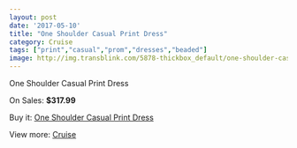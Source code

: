 ```yaml
---
layout: post
date: '2017-05-10'
title: "One Shoulder Casual Print Dress"
category: Cruise
tags: ["print","casual","prom","dresses","beaded"]
image: http://img.transblink.com/5878-thickbox_default/one-shoulder-casual-print-dress.jpg
---
```

One Shoulder Casual Print Dress

On Sales: **$317.99**
<a href="https://www.transblink.com/en/cruise/1915-one-shoulder-casual-print-dress.html"><amp-img layout="responsive" width="600" height="600" src="//img.transblink.com/5878-thickbox_default/one-shoulder-casual-print-dress.jpg" alt="One Shoulder Casual Print Dress 0" /></a>
<a href="https://www.transblink.com/en/cruise/1915-one-shoulder-casual-print-dress.html"><amp-img layout="responsive" width="600" height="600" src="//img.transblink.com/5879-thickbox_default/one-shoulder-casual-print-dress.jpg" alt="One Shoulder Casual Print Dress 1" /></a>

Buy it: [One Shoulder Casual Print Dress](https://www.transblink.com/en/cruise/1915-one-shoulder-casual-print-dress.html "One Shoulder Casual Print Dress")

View more: [Cruise](https://www.transblink.com/en/5-cruise "Cruise")